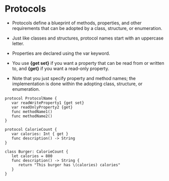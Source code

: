 # Protocols

* Protocols define a blueprint of methods, properties, and other requirements that can be adopted by a class, structure, or enumeration.

* Just like classes and structures, protocol names start with an uppercase letter.

* Properties are declared using the var keyword.

* You use **{get set}** if you want a property that can be read from or written to, and **{get}** if you want a read-only property.

* Note that you just specify property and method names; the implementation is done within the adopting class, structure, or enumeration.


```
protocol ProtocolName {
   var readWriteProperty1 {get set}
   var readOnlyProperty2 {get}
   func methodName1()
   func methodName2()
}
```

```
protocol CalorieCount {
   var calories: Int { get }
   func description() -> String
}
```


```
class Burger: CalorieCount {
   let calories = 800
   func description() -> String {
      return "This burger has \(calories) calories"
   }
}
```